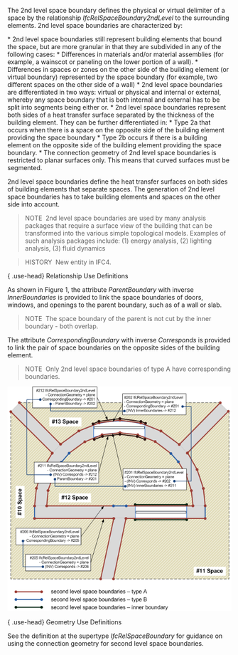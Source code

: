The 2nd level space boundary defines the physical or virtual delimiter of a space by the relationship _IfcRelSpaceBoundary2ndLevel_ to the surrounding elements. 2nd level space boundaries are characterized by:

\* 2nd level space boundaries still represent building elements that bound the space, but are more granular in that they are subdivided in any of the following cases: 
    \* Differences in materials and/or material assemblies (for example, a wainscot or paneling on the lower portion of a wall).
    \* Differences in spaces or zones on the other side of the building element (or virtual boundary) represented by the space boundary (for example, two different spaces on the other side of a wall) 
\* 2nd level space boundaries are differentiated in two ways: virtual or physical and internal or external, whereby any space boundary that is both internal and external has to be split into segments being either or.
\* 2nd level space boundaries represent both sides of a heat transfer surface separated by the thickness of the building element. They can be further differentiated in: 
    \* Type 2a that occurs when there is a space on the opposite side of the building element providing the space boundary
    \* Type 2b occurs if there is a building element on the opposite side of the building element providing the space boundary. 
\* The connection geometry of 2nd level space boundaries is restricted to planar surfaces only. This means that curved surfaces must be segmented.

2nd level space boundaries define the heat transfer surfaces on both sides of building elements that separate spaces. The generation of 2nd level space boundaries has to take building elements and spaces on the other side into account.

> NOTE&nbsp; 2nd level space boundaries are used by many analysis packages that require a surface view of the building that can be transformed into the various simple topological models. Examples of such analysis packages include: (1) energy analysis, (2) lighting analysis, (3) fluid dynamics

> HISTORY&nbsp; New entity in IFC4.

{ .use-head}
Relationship Use Definitions

As shown in Figure 1, the attribute _ParentBoundary_ with inverse _InnerBoundaries_ is provided to link the space boundaries of doors, windows, and openings to the parent boundary, such as of a wall or slab.

> NOTE&nbsp; The space boundary of the parent is not cut by the inner boundary - both overlap.

The attribute _CorrespondingBoundary_ with inverse _Corresponds_ is provided to link the pair of space boundaries on the opposite sides of the building element.

> NOTE&nbsp; Only 2nd level space boundaries of type A have corresponding boundaries.

!["IfcRelSpaceBoundary2ndLevel"](../../../../../../figures/ifcrelspaceboundary2ndlevel-fig1.png "Figure 1 &mdash; Space boundary second level relationships")

{ .use-head}
Geometry Use Definitions

See the definition at the supertype _IfcRelSpaceBoundary_ for guidance on using the connection geometry for second level space boundaries.
